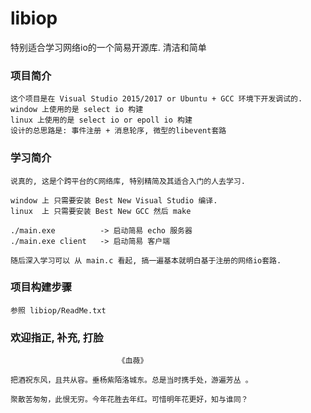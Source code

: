 # libiop
特别适合学习网络io的一个简易开源库. 清洁和简单

### 项目简介
    这个项目是在 Visual Studio 2015/2017 or Ubuntu + GCC 环境下开发调试的.
    window 上使用的是 select io 构建
    linux 上使用的是 select io or epoll io 构建
    设计的总思路是: 事件注册 + 消息轮序, 微型的libevent套路
    
### 学习简介
    说真的, 这是个跨平台的C网络库, 特别精简及其适合入门的人去学习.
    
    window 上 只需要安装 Best New Visual Studio 编译.
    linux  上 只需要安装 Best New GCC 然后 make
    
    ./main.exe          -> 启动简易 echo 服务器
    ./main.exe client   -> 启动简易 客户端
    
    随后深入学习可以 从 main.c 看起, 搞一遍基本就明白基于注册的网络io套路.
    
### 项目构建步骤
    参照 libiop/ReadMe.txt
    
### 欢迎指正, 补充, 打脸
    
                            《血薇》
    
    把酒祝东风，且共从容。垂杨紫陌洛城东。总是当时携手处，游遍芳丛 。
    
    聚散苦匆匆，此恨无穷。今年花胜去年红。可惜明年花更好，知与谁同？

